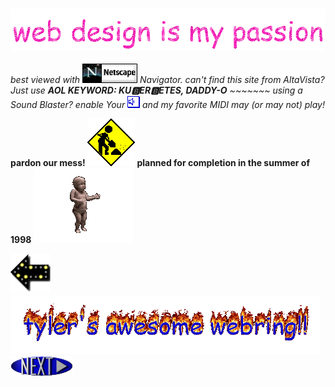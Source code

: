 ### [![Header](header.gif)](https://github.com/tylerjl)

*best viewed with [![Netscape](netscape.gif)](https://isp.netscape.com/) Navigator. can't find this site from AltaVista? Just use __AOL KEYWORD: KU🅱ER🅱ETES, DADDY-O__ ~~~~~~~ using a Sound Blaster? enable Your [![sound](sound.gif)](https://www.youtube.com/watch?v=djV11Xbc914) and my favorite MIDI may (or may not) play!*

__pardon our mess! [![Under Construction](construction.gif)](#) planned for completion in the summer of 1998__ [![Baby](baby.gif)](https://www.youtube.com/watch?v=ygI-2F8ApUM)

[![Previous](previousimage.gif)](https://www.youtube.com/watch?v=B-N1yJyrQRY) [![Webring](webring.gif)](telnet://towel.blinkenlights.nl) [![Next](nextimage.gif)](https://www.ebaumsworld.com/)
